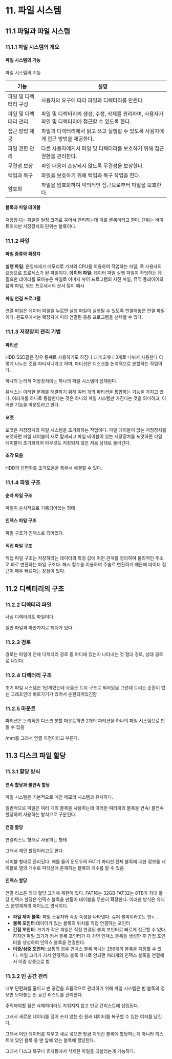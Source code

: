 # 11. 파일 시스템

## 11.1 파일과 파일 시스템

### 11.1.1 파일 시스템의 개요

#### **파일 시스템의 기능**

파일 시스템의 기능

| 기능                  | 설명                                                                                               |
| --------------------- | -------------------------------------------------------------------------------------------------- |
| 파일 및 디렉터리 구성 | 사용자의 요구에 따라 파일과 디렉터리를 만든다.                                                     |
| 파일 및 디렉터리 관리 | 파일 및 디렉터리의 생성, 수정, 삭제를 관리하며, 사용자가 파일 및 디렉터리에 접근할 수 있도록 한다. |
| 접근 방법 제공        | 파일과 디렉터리에서 읽고 쓰고 실행할 수 있도록 사용자에게 접근 방법을 제공한다.                    |
| 파일 권한 관리        | 다른 사용자에게서 파일 및 디렉터리를 보호하기 위해 접근 권한을 관리한다.                           |
| 무결성 보장           | 파일 내용이 손상되지 않도록 무결성을 보장한다.                                                     |
| 백업과 복구           | 파일을 보호하기 위해 백업과 복구 작업을 한다.                                                      |
| 암호화                | 파일을 암호화하여 악의적인 접근으로부터 파일을 보호한다.                                           |

#### **블록과 파일 테이블**

저장장치는 파일을 일정 크기로 묶어서 관리하는데 이를 블록이라고 한다. 단위는 바이트이지만 저장장치의 단위는 블록이다.

### 11.1.2 파일

#### **파일 종류와 확장자**

**실행 파일**: 운영체제가 메모리로 가져와 CPU를 이용하여 작업하는 파일, 즉 사용자의 요청으로 프로세스가 된 파일이다.
**데이터 파일**: 데이터 파일 실행 파일이 작업하는 데 필요한 데이터를 모아놓은 파일로 이미지 뷰어 프로그램의 사진 파일, 뮤직 플레이어의 음악 파일, 워드 프로세서의 문서 등이 예시

#### **파일 연결 프로그램**

연결 파일은 데이터 파일을 누르면 실행 파일이 실행될 수 있도록 연결해놓은 연결 파일이다.
윈도우에서는 확장자에 따라 연결된 응용 프로그램을 선택할 수 있다.

### 11.1.3 저장장치 관리 기법

#### **파티션**

HDD SSD같은 경우 통쨰로 사용하기도 하짐나 대개 2개나 3개로 나눠서 사용한다 이렇게 나누는 것을 파티셔니라고 하며, 파티션은 디스크를 논리적으로 분할하는 작업이다.

하나의 논리적 저장장치에는 하나의 파일 시스템이 탑재된다.

유닉스는 이러한 문제를 해결하기 위해 여러 개의 파티션을 통합하는 기능을 가지고 있다.
여러개를 하나로 통합한다는 것은 하나의 파일 시스템만 가진다는 것을 의미하고, 이러한 기능을 마운트라고 한다.

#### **포맷**

포맷은 저장장치의 파일 시스템을 초기화하는 작업이다.
파일 테이블이 없는 저장장치를 포맷하면 파일 테이블이 새로 탑재되고 파일 테이블이 있는 저장장치를 포맷하면 파일 테이블이 초가화되어 아무것도 저장되지 않은 처음 상태로 돌아간다.

#### **조각 모음**

HDD의 단편화를 조각모음을 통해서 해결할 수 있다.

### 11.1.4 파일 구조

#### **순차 파일 구조**

파일이 순차적으로 기록되어있는 형태

#### **인덱스 파일 구조**

파일 구조가 인덱스로 되어있다.

#### **직접 파일 구조**

직접 파일 구조는 저장하려는 데이터의 특정 값에 어떤 관계를 정의하여 물리적인 주소로 바로 변환하는 파일 구조다.
해시 함수를 이용하여 주솔르 변환하기 때문에 데이터 접근이 매우 빠르다는 장점이 있다.

## 11.2 디렉터리의 구조

### 11.2.2 디렉터리 파일

사실 디렉터리도 파일이다.

일반 파일과 마찬가지로 헤더가 있다.

### 11.2.3 경로

경로는 파일이 전체 디렉터리 경로 중 어디에 있는지 나타내는 것 절대 경로, 상대 경로로 나뉜다.

### 11.2.4 디렉터리 구조

초기 파일 시스템은 1단계였는데 요즘은 트리 구조로 되어있음
그런데 트리는 순환이 없는 그래프인데 바로가기가 있어서 순환되어있긴함

### 11.2.5 마운트

파티션은 논리적인 디스크 분할
마운트하면 2개의 파티션을 하나의 파일 시스템으로 만들 수 있음

/mnt를 그래서 연결 지점이라고 부른다.

## 11.3 디스크 파일 할당

### 11.3.1 할당 방식

#### **연속 할당과 불연속 할당**

파일 시스템은 기본적으로 메인 메모리 시스템과 유사하다.

일반적으로 파일은 여러 개의 블록을 사용하는데 이러한 여러개의 블록을 연속/ 불연속 할당하여 사용하는 방식으로 구분된다.

#### **연결 할당**

연결리스트 형태로 사용하는 형태

그래서 체인 할당이라고도 한다.

테이블 형태로 관리된다. 예를 들어 윈도우의 FAT가 파티션 전체 블록에 대한 정보를 테이블로 열의 개수로 파티션에 존재하는 블록의 개수를 알 수 있음

#### **인덱스 할당**

연결 리스튼 최대 할당 크기에 제한이 있다.
FAT16는 32GB FAT32는 8TB가 최대 할당
인덱스 할당은 인덱스 블록을 만들어 테이블을 무한히 확장한다.
이러한 방식은 유닉스 운영체제의 아이노드 방식이다.

- **파일 제어 블록**: 파일 소유자와 각종 속성을 나타낸다. 슈퍼 블록이라고도 한ㄷ .
- **블록 포인터**:데이터가 있는 블록의 위치를 직접 연결하는 포인터
- **간접 포인터**: 크기가 작은 파일은 직접 연결된 블록 포인터로 빠르게 접근할 수 있다. 하지만 파일 크기가 커서 블록 포인터가 다 차면 인덱스 블록을 생성한 후 간접 포인터를 생성하여 인덱스 블록을 연결한다.
- **이중/삼중 포인터**: 보통의 경우 인덱스 블록 하나는 256개의 블록을 지정할 수 있다. 파일 크기가 커서 인덳덱스 블록 하나로 안되면 여러개의 인덱스 블록을 연결해서 이중 삼중으로 함

### 11.3.2 빈 공간 관리

내부 단편화를 줄이고 빈 공간을 효율적으로 관리하기 위해 파일 시스템은 빈 블록의 정보만 모아놓는 빈 공간 리스트를 관리한다.

주의해야할 점은 삭제하더라도 지워지지 않고 빈공 간리스트에 삽입된다.

그래서 새로운 데이터를 덮어 쓰지 않는 한 원래 데이터를 복구할 수 있는 여지를 남긴다.

그래서 어떤 데이터를 지우고 새로 넣으면 방금 지워진 블록에 할당하는게 아니라 리스트에 있던 블록 중 맨 앞에 있는 블록에 할당한다.

그래서 디스크 복구나 휴지통에서 삭제한 파일을 되살리는게 가능하다.
